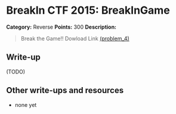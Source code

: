 # BreakIn CTF 2015: BreakInGame

**Category:** Reverse
**Points:** 300
**Description:**

> Break the Game!! Dowload Link [(problem_4)](problem_4)

## Write-up

(TODO)

## Other write-ups and resources

* none yet
